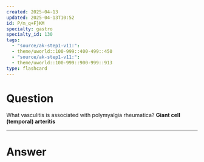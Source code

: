 ```yaml
---
created: 2025-04-13
updated: 2025-04-13T10:52
id: P/m_q+F}KM
specialty: gastro
specialty_id: 130
tags:
  - "source/ak-step1-v11:": 
  - theme/uworld::100-999::400-499::450
  - "source/ak-step1-v11:": 
  - theme/uworld::100-999::900-999::913
type: flashcard
---
```


# Question
What vasculitis is associated with polymyalgia rheumatica?    **Giant cell (temporal) arteritis**

---

# Answer
